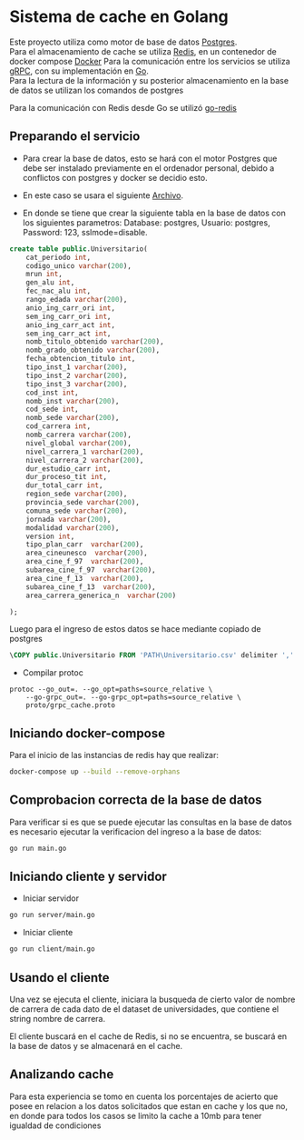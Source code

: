 # Sistema de cache en Golang

Este proyecto utiliza como motor de base de datos [Postgres](https://www.postgresql.org/).  
Para el almacenamiento de cache se utiliza [Redis](https://redis.io/), en un contenedor de docker compose [Docker](https://docs.docker.com/compose/)
Para la comunicación entre los servicios se utiliza [gRPC](https://grpc.io/), con su implementación en [Go](https://grpc.io/docs/languages/go/basics/).  
Para la lectura de la información y su posterior almacenamiento en la base de datos se utilizan los comandos de postgres

Para la comunicación con Redis desde Go se utilizó [go-redis](https://redis.io/docs/latest/develop/connect/clients/go/) 
## Preparando el servicio

* Para crear la base de datos, esto se hará con el motor Postgres que debe ser instalado previamente en el ordenador personal, debido a conflictos con postgres y docker se decidio esto.
* En este caso se usara el siguiente [Archivo](https://drive.google.com/file/d/1I72j-FSfVAsjXySbOEYDVtZscuDxdMdg/view?usp=sharing).

* En donde se tiene que crear la siguiente tabla en la base de datos con los siguientes parametros: Database: postgres, Usuario: postgres, Password: 123, sslmode=disable.

```sql
create table public.Universitario(
	cat_periodo int,
	codigo_unico varchar(200),
	mrun int,
	gen_alu int,
	fec_nac_alu int,
	rango_edada varchar(200),
	anio_ing_carr_ori int,
	sem_ing_carr_ori int,
	anio_ing_carr_act int,
	sem_ing_carr_act int,
	nomb_titulo_obtenido varchar(200),
	nomb_grado_obtenido varchar(200),
	fecha_obtencion_titulo int,
	tipo_inst_1 varchar(200),
	tipo_inst_2 varchar(200),
	tipo_inst_3 varchar(200),
	cod_inst int,
	nomb_inst varchar(200),
	cod_sede int,
	nomb_sede varchar(200),
	cod_carrera int,
	nomb_carrera varchar(200),
	nivel_global varchar(200),
	nivel_carrera_1 varchar(200),
	nivel_carrera_2 varchar(200),
	dur_estudio_carr int, 
	dur_proceso_tit int,
	dur_total_carr int,
	region_sede varchar(200),
	provincia_sede varchar(200),
	comuna_sede varchar(200),
	jornada varchar(200),
	modalidad varchar(200),
	version int, 
	tipo_plan_carr  varchar(200),
	area_cineunesco  varchar(200),
	area_cine_f_97  varchar(200),
	subarea_cine_f_97  varchar(200),
	area_cine_f_13  varchar(200),
	subarea_cine_f_13  varchar(200),
	area_carrera_generica_n  varchar(200)

);
```
Luego para el ingreso de estos datos se hace mediante copiado de postgres
```sql
\COPY public.Universitario FROM 'PATH\Universitario.csv' delimiter ',' csv header;
```

* Compilar protoc
```
protoc --go_out=. --go_opt=paths=source_relative \
    --go-grpc_out=. --go-grpc_opt=paths=source_relative \
    proto/grpc_cache.proto
```
## Iniciando docker-compose
Para el inicio de las instancias de redis hay que realizar:
```bash
docker-compose up --build --remove-orphans
```
## Comprobacion correcta de la base de datos
Para verificar si es que se puede ejecutar las consultas en la base de datos es necesario ejecutar la verificacion del ingreso a la base de datos:
```bash
go run main.go
```
## Iniciando cliente y servidor

* Iniciar servidor
```bash
go run server/main.go
```

* Iniciar cliente
```bash
go run client/main.go
```

## Usando el cliente

Una vez se ejecuta el cliente, iniciara la busqueda de cierto valor de nombre de carrera de cada dato de el dataset de universidades, que contiene el string nombre de carrera.

El cliente buscará en el cache de Redis, si no se encuentra, se buscará en la base de datos y se almacenará en el cache.

## Analizando cache

Para esta experiencia se tomo en cuenta los porcentajes de acierto que posee en relacion a los datos solicitados que estan en cache y los que no, en donde para todos los casos se limito la cache a 10mb para tener igualdad de condiciones
